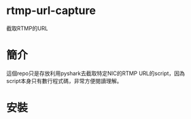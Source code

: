# rtmp-url-capture
截取RTMP的URL

# 簡介
這個repo只是存放利用pyshark去截取特定NIC的RTMP URL的script，因為script本身只有數行程式碼，非常方便閱讀理解。

# 安裝
